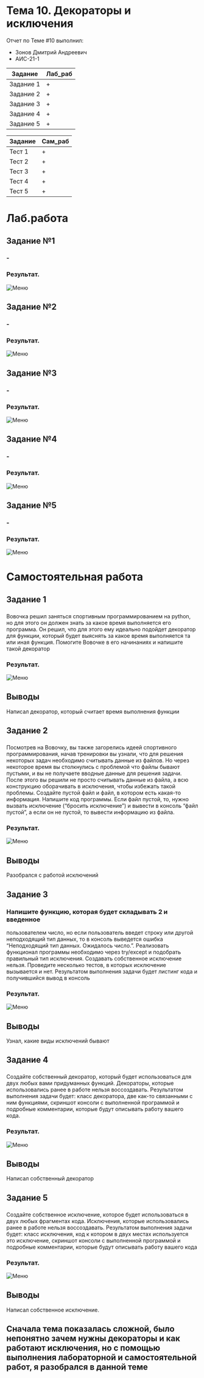 # Тема 10. Декораторы и исключения
Отчет по Теме #10 выполнил:
- Зонов Дмитрий Андреевич
- АИС-21-1

| Задание | Лаб_раб | 
| ------ | ------ | 
| Задание 1 | + |
| Задание 2 | + |
| Задание 3 | + |
| Задание 4 | + |
| Задание 5 | + |

| Задание | Сам_раб | 
| ------ | ------ | 
| Тест 1 | + |
| Тест 2 | + |
| Тест 3 | + |
| Тест 4 | + |
| Тест 5 | + |

# Лаб.работа
## Задание №1
### -

### Результат.
![Меню](https://github.com/Dreamcaster70/Software_engineering/blob/Tema_10/pic10/lab/1.png)

## Задание №2
### -

### Результат.
![Меню](https://github.com/Dreamcaster70/Software_engineering/blob/Tema_10/pic10/lab/2.png)

## Задание №3
### -

### Результат.
![Меню](https://github.com/Dreamcaster70/Software_engineering/blob/Tema_10/pic10/lab/3.png)

## Задание №4
### -

### Результат.
![Меню](https://github.com/Dreamcaster70/Software_engineering/blob/Tema_10/pic10/lab/4.png)

## Задание №5
### -

### Результат.
![Меню](https://github.com/Dreamcaster70/Software_engineering/blob/Tema_10/pic10/lab/5.png)

# Самостоятельная работа
## Задание 1
### 
Вовочка решил заняться спортивным программированием на python, но
для этого он должен знать за какое время выполняется его программа.
Он решил, что для этого ему идеально подойдет декоратор для
функции, который будет выяснять за какое время выполняется та или
иная функция. Помогите Вовочке в его начинаниях и напишите такой
декоратор 

### Результат.
![Меню](https://github.com/Dreamcaster70/Software_engineering/blob/Tema_10/pic10/sam/1.png)
## Выводы
Написал декоратор, который считает время выполнения функции



## Задание 2
### 
Посмотрев на Вовочку, вы также загорелись идеей спортивного
программирования, начав тренировки вы узнали, что для решения
некоторых задач необходимо считывать данные из файлов. Но через
некоторое время вы столкнулись с проблемой что файлы бывают
пустыми, и вы не получаете вводные данные для решения задачи.
После этого вы решили не просто считывать данные из файла, а всю
конструкцию оборачивать в исключения, чтобы избежать такой
проблемы. Создайте пустой файл и файл, в котором есть какая-то
информация. Напишите код программы. Если файл пустой, то, нужно
вызвать исключение (“бросить исключение”) и вывести в консоль
“файл пустой”, а если он не пустой, то вывести информацию из файла.
### Результат.
![Меню](https://github.com/Dreamcaster70/Software_engineering/blob/Tema_10/pic10/sam/2.png)
## Выводы
Разобрался с работой исключений

## Задание 3
### Напишите функцию, которая будет складывать 2 и введенное
пользователем число, но если пользователь введет строку или другой
неподходящий тип данных, то в консоль выведется ошибка
“Неподходящий тип данных. Ожидалось число.”. Реализовать
функционал программы необходимо через try/except и подобрать
правильный тип исключения. Создавать собственное исключение
нельзя. Проведите несколько тестов, в которых исключение вызывается
и нет. Результатом выполнения задачи будет листинг кода и
получившийся вывод в консоль
### Результат.
![Меню](https://github.com/Dreamcaster70/Software_engineering/blob/Tema_10/pic10/sam/3.png)
## Выводы
Узнал, какие виды исключений бывают
  
## Задание 4
### 
Создайте собственный декоратор, который будет использоваться для
двух любых вами придуманных функций. Декораторы, которые
использовались ранее в работе нельзя воссоздавать. Результатом
выполнения задачи будет: класс декоратора, две как-то связанными с
ним функциями, скриншот консоли с выполненной программой и
подробные комментарии, которые будут описывать работу вашего
кода.
### Результат.
![Меню](https://github.com/Dreamcaster70/Software_engineering/blob/Tema_10/pic10/sam/4.png)
## Выводы
Написал собственный декоратор

## Задание 5
### 
Создайте собственное исключение, которое будет использоваться в
двух любых фрагментах кода. Исключения, которые использовались
ранее в работе нельзя воссоздавать. Результатом выполнения задачи
будет: класс исключения, код к котором в двух местах используется это
исключение, скриншот консоли с выполненной программой и
подробные комментарии, которые будут описывать работу вашего
кода
### Результат.
![Меню](https://github.com/Dreamcaster70/Software_engineering/blob/Tema_10/pic10/sam/5.png)
## Выводы
Написал собственное исключение.
## Сначала тема показалась сложной, было непонятно зачем нужны декораторы и как работают исключения, но с помощью выполнения лабораторной и самостоятельной работ, я разобрался в данной теме
